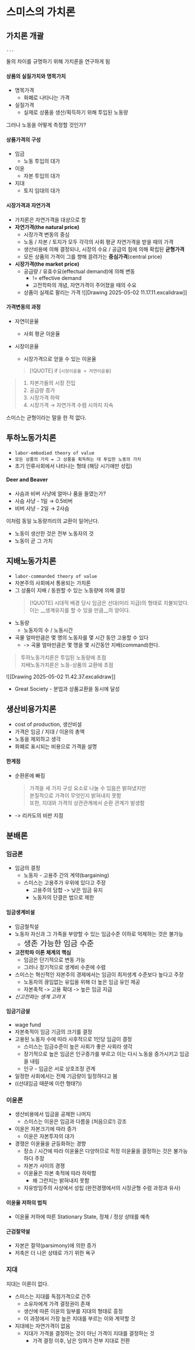 # 스미스의 가치론
## 가치론 개괄

`...`

둘의 차이를 규명하기 위해 가치론을 연구하게 됨
####  상품의 실질가치와 명목가치
- 명목가격
	- 화폐로 나타나는 가격
- 실질가격
	- 실제로 상품을 생산/획득하기 위해 투입된 노동량

그러나 노동을 어떻게 측정할 것인가?

#### 상품가격의 구성
- 임금
	- 노동 투입의 대가
- 이윤
	- 자본 투입의 대가
- 지대
	- 토지 임대의 대가
#### 시장가격과 자연가격
- 가치론은 자연가격을 대상으로 함
- __자연가격(the natural price)__
	- 시장가격 변동의 중심
	- 노동 / 자본 / 토지가 모두 각각의 사회 평균 자연가격을 받을 때의 가격
	- 생산비용에 의해 결정되나, 시장의 수요 / 공급의 힘에 의해 확립된 __균형가격__
	- 모든 상품의 가격이 그를 향해 끌려가는 __중심가격__(central price)
- __시장가격(the market price)__
	- 공급량 / 유효수요(effectual demand)에 의해 변동
		- != effective demand
		- 고전학파의 개념, 자연가격이 주어졌을 때의 수요
	- 상품이 실제로 팔리는 가격
	![[Drawing 2025-05-02 11.17.11.excalidraw]]
#### 가격변동의 과정
- 자연이윤율
	- 사회 평균 이윤율
- 시장이윤율
	- 시장가격으로 얻을 수 있는 이윤율

  > [!QUOTE] if (`시장이윤율 > 자연이윤율`)
> 1. 자본가들의 시장 진입
> 2. 공급량 증가
> 3. 시장가격 하락
> 4. 시장가격 $\rightarrow$ 자연가격 수렴 시까지 지속

스미스는 균형이라는 말을 한 적 없다.

## 투하노동가치론
- `labor-embodied theory of value`
- `모든 상품의 가치 = 그 상품을 획득하는 데 투입한 노동의 가치`
- 초기 인류사회에서 나타나는 형태 (해당 시기에만 성립)
#### Deer and Beaver
- 사슴과 비버 사냥에 얼마나 품을 들였는가?
- 사슴 사냥 - 1일 $\rightarrow$ 0.5비버
- 비버 사냥 - 2일 $\rightarrow$ 2사슴

이처럼 동일 노동량끼리의 교환이 일어난다. 
- 노동이 생산한 것은 전부 노동자의 것
- 노동이 곧 그 가치
## 지배노동가치론
- `labor-commanded theory of value`
- 자본주의 사회에서 통용되는 가치론
- 그 상품이 지배 / 동원할 수 있는 노동량에 의해 결정
  > [!QUOTE] 시대적 배경
  > 당시 임금은 선대(미리 지급)의 형태로 지불되었다.
  > 이는 __생계유지를 할 수 있을 만큼__의 양이다. 
-  노동량
	- 노동자의 수 / 노동시간
- 곡물 얼마만큼은 몇 명의 노동자를 몇 시간 동안 고용할 수 있다
	- -> 곡물 얼마만큼은 몇 명을 몇 시간동안 지배(command)한다.

> 투하노동가치론은 투입된 노동량에 초점 <br>
> 지배노동가치론은 노동-상품의 교환에 초점

![[Drawing 2025-05-02 11.42.37.excalidraw]]
- Great Society - 분업과 상품교환을 동시에 달성
## 생산비용가치론
- cost of production, 생산비설
- 가격은 임금 / 지대 / 이윤의 총액
- 노동을 제외하고 생각
- 화폐로 표시되는 비용으로 가격을 설명
#### 한계점
- 순환론에 빠짐
	> 가격을 세 가지 구성 요소로 나눌 수 있음은 밝혀냈지만 <br>
	> 본질적으로 가격이 무엇인지 밝혀내지 못함<br>
	> 또한, 지대와 가격의 상관관계에서 순환 관계가 발생함
- -> 리카도의 비판 지점
## 분배론
### 임금론 
- 임금의 결정
	- 노동자 - 고용주 간의 계약(bargaining)
	- 스미스는 고용주가 우위에 있다고 주장
		- 고용주의 담합 -> 낮은 임금 유지
		- 노동자의 단결은 법으로 제한
#### 임금생계비설
- 임금철칙설
- 노동자 자신과 그 가족을 부양할 수 있는 임금수준 이하로 억제하는 것은 불가능
	- <span style="font-size: 1.3rem">생존 가능한 임금 수준</span>
- __고전학파 이론 체계의 핵심__
	- 임금은 단기적으로 변동 가능
	- 그러나 장기적으로 생계비 수준에 수렴
- 스미스는 혁신적인 자본주의 경제에서는 임금이 최저생계 수준보다 높다고 주장
	- 노동자의 끊임없는 유입을 위해 더 높은 임금 유인 제공
	- 자본축적 -> 고용 확대 -> 높은 임금 지급
- *신고전파는 생계 고려 X*
#### 임금기금설
- wage fund
- 자본축적이 임금 기금의 크기를 결정
- 고용된 노동자 수에 따라 사후적으로 1인당 임금이 결정
	- 스미스는 임금수준이 높은 사회가 좋은 사회라 생각
	- 장기적으로 높은 임금은 인구증가를 부르고 이는 다시 노동을 증가시키고 임금을 내림
	- 인구 - 임금은 서로 상호조정 관계
- 일정한 사회에서는 전체 기금량이 일정하다고 봄
- ((선대임금 때문에 이런 형태?))
### 이윤론
- 생산비용에서 임금을 공제한 나머지
	- 스미스는 이윤은 임금과 다름을 (처음으로!) 강조
- 이윤은 자본크기에 따라 증가
	- 이윤은 자본투자의 대가
- 경쟁은 이윤율을 균등화하는 경향
	- 장소 / 시간에 따라 이윤율은 다양하므로 적정 이윤율을 결정하는 것은 불가능하다 주장
	- 자본가 사이의 경쟁
	- 이윤율은 자본 축적에 따라 하락함
		- 왜 그런지는 밝혀내지 못함
	- 자유방임주의 사상에서 성립 (완전경쟁에서의 시장균형 수렴 과정과 유사)
#### 이윤율 저하의 법칙
- 이윤율 저하에 따른 Stationary State, 정체 / 정상 상태를 예측
#### 근검절약설
- 자본은 절약(parsimony)에 의한 증가
- 저축은 더 나은 상태로 가기 위한 욕구
### 지대
지대는 이론이 없다.
- 스미스는 지대를 독점가격으로 간주
	- 소유자에게 가격 결정권이 존재
	- 생산에 따른 이윤의 일부를 지대의 형태로 흥정
	- 이 과정에서 가장 높은 지대를 부르는 이와 계약할 것
- 지대에는 자연가격이 없음
	- 지대가 가격을 결정하는 것이 아닌 가격이 지대를 결정하는 것
		- 가격 결정 이후, 남은 잉여가 전부 지대로 전환